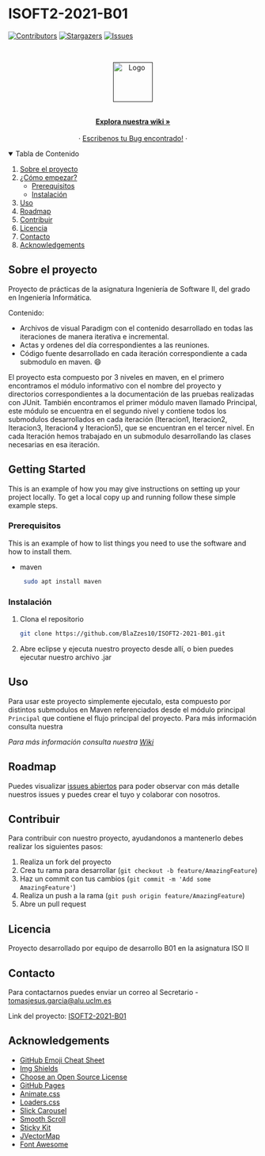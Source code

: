 # ISOFT2-2021-B01

[![Contributors][contributors-shield]][contributors-url]
[![Stargazers][stars-shield]][stars-url]
[![Issues][issues-shield]][issues-url]



<!-- PROJECT LOGO -->
<br />
<p align="center">
  <a href="">
    <img src="https://1000marcas.net/wp-content/uploads/2019/12/UCLM-Logo.png" alt="Logo" width="80" height="80">
  </a>

  <p align="center">
    <br />
    <a href="https://github.com/BlaZzes10/ISOFT2-2021-B01/wiki"><strong>Explora nuestra wiki »</strong></a>
    <br />
    <br />
    ·
    <a href="https://github.com/BlaZzes10/ISOFT2-2021-B01/issues">Escribenos tu Bug encontrado!</a>
    ·
  </p>
</p>



<!-- TABLE OF CONTENTS -->
<details open="open">
  <summary>Tabla de Contenido</summary>
  <ol>
    <li>
      <a href="#about-the-project">Sobre el proyecto</a>
    </li>
    <li>
      <a href="#getting-started">¿Cómo empezar?</a>
      <ul>
        <li><a href="#prerequisites">Prerequisitos</a></li>
        <li><a href="#installation">Instalación</a></li>
      </ul>
    </li>
    <li><a href="#usage">Uso</a></li>
    <li><a href="#roadmap">Roadmap</a></li>
    <li><a href="#contributing">Contribuir</a></li>
    <li><a href="#license">Licencia</a></li>
    <li><a href="#contact">Contacto</a></li>
    <li><a href="#acknowledgements">Acknowledgements</a></li>
  </ol>
</details>



<!-- ABOUT THE PROJECT -->
## Sobre el proyecto

Proyecto de prácticas de la asignatura Ingeniería de Software II, del grado en Ingeniería Informática.

Contenido:
* Archivos de visual Paradigm con el contenido desarrollado en todas las iteraciones de manera iterativa e incremental.
* Actas y ordenes del día correspondientes a las reuniones.
* Código fuente desarrollado en cada iteración correspondiente a cada submodulo en maven. :smile:

El proyecto esta compuesto por 3 niveles en maven, en el primero encontramos el módulo informativo con el nombre del proyecto y directorios correspondientes a la documentación de las pruebas realizadas con JUnit. También encontramos el primer módulo maven llamado Principal, este módulo se encuentra en el segundo nivel y contiene todos los submodulos desarrollados en cada iteración (Iteracion1, Iteracion2, Iteracion3, Iteracion4 y Iteracion5), que se encuentran en el tercer nivel. En cada Iteración hemos trabajado en un submodulo desarrollando las clases necesarias en esa iteración.


<!-- GETTING STARTED -->
## Getting Started

This is an example of how you may give instructions on setting up your project locally.
To get a local copy up and running follow these simple example steps.

### Prerequisitos

This is an example of how to list things you need to use the software and how to install them.
* maven
  ```sh
   sudo apt install maven
   ```
   
### Instalación

1. Clona el repositorio
   ```sh
   git clone https://github.com/BlaZzes10/ISOFT2-2021-B01.git
   ```
2. Abre eclipse y ejecuta nuestro proyecto desde allí, o bien puedes ejecutar nuestro archivo .jar



<!-- USAGE EXAMPLES -->
## Uso

Para usar este proyecto simplemente ejecutalo, esta compuesto por distintos submodulos en Maven referenciados desde el módulo principal `Principal` que contiene el flujo principal del proyecto. Para más información consulta nuestra 

_Para más información consulta nuestra [Wiki](https://github.com/BlaZzes10/ISOFT2-2021-B01/wiki)_



<!-- ROADMAP -->
## Roadmap

Puedes visualizar [issues abiertos](https://github.com/othneildrew/Best-README-Template/issues) para poder observar con más detalle nuestros issues y puedes crear el tuyo y colaborar con nosotros.



<!-- CONTRIBUTING -->
## Contribuir

Para contribuir con nuestro proyecto, ayudandonos a mantenerlo debes realizar los siguientes pasos:

1. Realiza un fork del proyecto
2. Crea tu rama para desarrollar (`git checkout -b feature/AmazingFeature`)
3. Haz un commit con tus cambios (`git commit -m 'Add some AmazingFeature'`)
4. Realiza un push a la rama (`git push origin feature/AmazingFeature`)
5. Abre un pull request



<!-- LICENSE -->
## Licencia

Proyecto desarrollado por equipo de desarrollo B01 en la asignatura ISO II


<!-- CONTACT -->
## Contacto

Para contactarnos puedes enviar un correo al Secretario - tomasjesus.garcia@alu.uclm.es

Link del proyecto: [ISOFT2-2021-B01](https://github.com/BlaZzes10/ISOFT2-2021-B01)



<!-- ACKNOWLEDGEMENTS -->
## Acknowledgements
* [GitHub Emoji Cheat Sheet](https://www.webpagefx.com/tools/emoji-cheat-sheet)
* [Img Shields](https://shields.io)
* [Choose an Open Source License](https://choosealicense.com)
* [GitHub Pages](https://pages.github.com)
* [Animate.css](https://daneden.github.io/animate.css)
* [Loaders.css](https://connoratherton.com/loaders)
* [Slick Carousel](https://kenwheeler.github.io/slick)
* [Smooth Scroll](https://github.com/cferdinandi/smooth-scroll)
* [Sticky Kit](http://leafo.net/sticky-kit)
* [JVectorMap](http://jvectormap.com)
* [Font Awesome](https://fontawesome.com)





<!-- MARKDOWN LINKS & IMAGES -->
<!-- https://www.markdownguide.org/basic-syntax/#reference-style-links -->
[contributors-shield]: https://img.shields.io/badge/MIEMBROS-6-green?style=for-the-badge
[contributors-url]: https://github.com/BlaZzes10/ISOFT2-2021-B01/issues/graphs/contributors
[stars-shield]: https://img.shields.io/badge/Stars-2-blue?style=for-the-badge
[stars-url]: https://github.com/BlaZzes10/ISOFT2-2021-B01/stargazers
[issues-shield]: https://img.shields.io/badge/ISSUES-3%20OPEN-yellow?style=for-the-badge
[issues-url]: https://github.com/BlaZzes10/ISOFT2-2021-B01/issues
[license-shield]: https://img.shields.io/github/license/othneildrew/Best-README-Template.svg?style=for-the-badge
